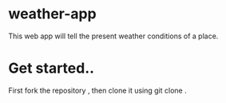 # weather-app
This web app will tell the present weather conditions of a place.


# Get started..
First fork the repository , then clone it using git clone . 
